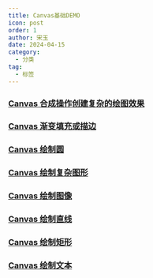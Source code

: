 ```yaml
---
title: Canvas基础DEMO
icon: post
order: 1
author: 宋玉
date: 2024-04-15
category:
  - 分类
tag:
  - 标签
---
```


### [Canvas 合成操作创建复杂的绘图效果](https://brain.songxingguo.com/demo//Canvas/CanvasComposition.html)

<CanvasComposition />

### [Canvas 渐变填充或描边](https://brain.songxingguo.com/demo//Canvas/CanvasGradient.html)

<CanvasGradient />

### [Canvas 绘制圆](https://brain.songxingguo.com/demo//Canvas/DrawCircle.html)

<DrawCircle />

### [Canvas 绘制复杂图形](https://brain.songxingguo.com/demo//Canvas/DrawGraphics.html)

<DrawGraphics />

### [Canvas 绘制图像](https://brain.songxingguo.com/demo//Canvas/DrawImage.html)

<DrawImage />

### [Canvas 绘制直线](https://brain.songxingguo.com/demo//Canvas/DrawLine.html)

<DrawLine />

### [Canvas 绘制矩形](https://brain.songxingguo.com/demo//Canvas/DrawRectangle.html)

<DrawRectangle />

### [Canvas 绘制文本](https://brain.songxingguo.com/demo//Canvas/DrawText.html)

<DrawText />
